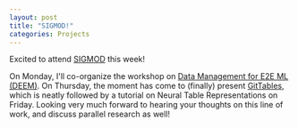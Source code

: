 ```yaml
---
layout: post
title: "SIGMOD!"
categories: Projects
---
```


Excited to attend <a href="https://2023.sigmod.org/" target="blank">SIGMOD</a> this week!

On Monday, I'll co-organize the workshop on <a href="https://deem-workshop.org/" target="blank">Data Management for E2E ML (DEEM)</a>. On Thursday, the moment has come to (finally) present <a href="https://gittables.github.io">GitTables</a>, which is neatly followed by a tutorial on Neural Table Representations on Friday. Looking very much forward to hearing your thoughts on this line of work, and discuss parallel research as well!